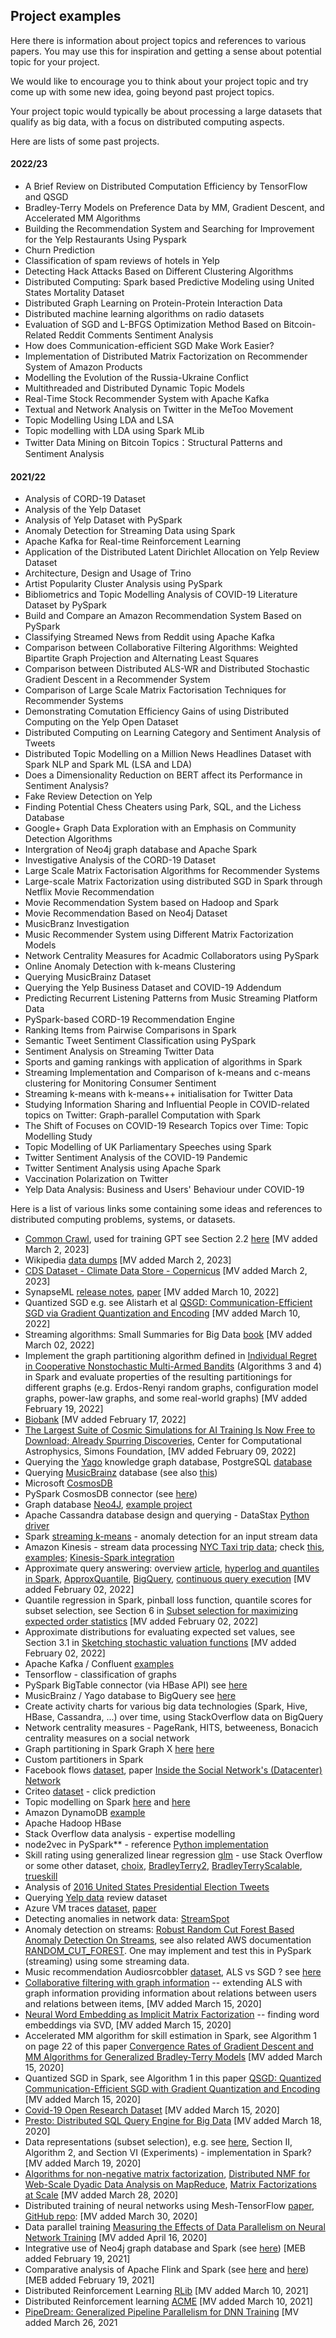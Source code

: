 
## Project examples

Here there is information about project topics and references to various papers. You may use this for inspiration and getting a sense about potential topic for your project. 

We would like to encourage you to think about your project topic and try come up with some new idea, going beyond past project topics.

Your project topic would typically be about processing a large datasets that qualify as big data, with a focus on distributed computing aspects. 

Here are lists of some past projects.

#### 2022/23

* A Brief Review on Distributed Computation Efficiency by TensorFlow and QSGD
* Bradley-Terry Models on Preference Data by MM, Gradient Descent, and Accelerated MM Algorithms
* Building the Recommendation System and Searching for Improvement for the Yelp Restaurants Using Pyspark
* Churn Prediction
* Classification of spam reviews of hotels in Yelp
* Detecting Hack Attacks Based on Different Clustering Algorithms
* Distributed Computing: Spark based Predictive Modeling using United States Mortality Dataset
* Distributed Graph Learning on Protein-Protein Interaction Data
* Distributed machine learning algorithms on radio datasets
* Evaluation of SGD and L-BFGS Optimization Method Based on Bitcoin-Related Reddit Comments Sentiment Analysis
* How does Communication-efficient SGD Make Work Easier?
* Implementation of Distributed Matrix Factorization on Recommender System of Amazon Products
* Modelling the Evolution of the Russia-Ukraine Conflict
* Multithreaded and Distributed Dynamic Topic Models
* Real-Time Stock Recommender System with Apache Kafka
* Textual and Network Analysis on Twitter in the MeToo Movement
* Topic Modelling Using LDA and LSA
* Topic modelling with LDA using Spark MLib
* Twitter Data Mining on Bitcoin Topics：Structural Patterns and Sentiment Analysis

#### 2021/22

* Analysis of CORD-19 Dataset
* Analysis of the Yelp Dataset
* Analysis of Yelp Dataset with PySpark
* Anomaly Detection for Streaming Data using Spark
* Apache Kafka for Real-time Reinforcement Learning
* Application of the Distributed Latent Dirichlet Allocation on Yelp Review Dataset
* Architecture, Design and Usage of Trino
* Artist Popularity Cluster Analysis using PySpark
* Bibliometrics and Topic Modelling Analysis of COVID-19 Literature Dataset by PySpark
* Build and Compare an Amazon Recommendation System Based on PySpark
* Classifying Streamed News from Reddit using Apache Kafka
* Comparison between Collaborative Filtering Algorithms: Weighted Bipartite Graph Projection and Alternating Least Squares
* Comparison between Distributed ALS-WR and Distributed Stochastic Gradient Descent in a Recommender System
* Comparison of Large Scale Matrix Factorisation Techniques for Recommender Systems
* Demonstrating Comutation Efficiency Gains of using Distributed Computing on the Yelp Open Dataset
* Distributed Computing on Learning Category and Sentiment Analysis of Tweets
* Distributed Topic Modelling on a Million News Headlines Dataset with Spark NLP and Spark ML (LSA and LDA)
* Does a Dimensionality Reduction on BERT affect its Performance in Sentiment Analysis?
* Fake Review Detection on Yelp
* Finding Potential Chess Cheaters using Park, SQL, and the Lichess Database
* Google+ Graph Data Exploration with an Emphasis on Community Detection Algorithms
* Intergration of Neo4j graph database and Apache Spark
* Investigative Analysis of the CORD-19 Dataset
* Large Scale Matrix Factorisation Algorithms for Recommender Systems
* Large-scale Matrix Factorization using distributed SGD in Spark through Netflix Movie Recommendation
* Movie Recommendation System based on Hadoop and Spark
* Movie Recommendation Based on Neo4j Dataset
* MusicBranz Investigation
* Music Recommender System using Different Matrix Factorization Models
* Network Centrality Measures for Acadmic Collaborators using PySpark
* Online Anomaly Detection with k-means Clustering
* Querying MusicBrainz Dataset
* Querying the Yelp Business Dataset and COVID-19 Addendum
* Predicting Recurrent Listening Patterns from Music Streaming Platform Data
* PySpark-based CORD-19 Recommendation Engine
* Ranking Items from Pairwise Comparisons in Spark
* Semantic Tweet Sentiment Classification using PySpark
* Sentiment Analysis on Streaming Twitter Data
* Sports and gaming rankings with application of algorithms in Spark
* Streaming Implementation and Comparison of k-means and c-means clustering for Monitoring Consumer Sentiment
* Streaming k-means with k-means++ initialisation for Twitter Data
* Studying Information Sharing and Influential People in COVID-related topics on Twitter: Graph-parallel Computation with Spark
* The Shift of Focuses on COVID-19 Research Topics over Time: Topic Modelling Study
* Topic Modelling of UK Parliamentary Speeches using Spark
* Twitter Sentiment Analysis of the COVID-19 Pandemic
* Twitter Sentiment Analysis using Apache Spark
* Vaccination Polarization on Twitter
* Yelp Data Analysis: Business and Users' Behaviour under COVID-19

Here is a list of various links some containing some ideas and references to distributed computing problems, systems, or datasets.

* [Common Crawl](https://commoncrawl.org/), used for training GPT see Section 2.2 [here](https://arxiv.org/pdf/2005.14165.pdf)  [MV added March 2, 2023]
* Wikipedia [data dumps](https://dumps.wikimedia.org/) [MV added March 2, 2023]
* [CDS Dataset - Climate Data Store - Copernicus](https://cds.climate.copernicus.eu/cdsapp#!/search?type=dataset) [MV added March 2, 2023]
* SynapseML [release notes](https://github.com/microsoft/SynapseML/releases/tag/v0.9.5), [paper](https://arxiv.org/abs/2009.08044) [MV added March 10, 2022]
* Quantized SGD e.g. see Alistarh et al [QSGD: Communication-Efficient SGD
via Gradient Quantization and Encoding](https://proceedings.neurips.cc/paper/2017/file/6c340f25839e6acdc73414517203f5f0-Paper.pdf) [MV added March 10, 2022]
* Streaming algorithms: Small Summaries for Big Data [book](http://dimacs.rutgers.edu/~graham/ssbd.html) [MV added March 02, 2022] 
* Implement the graph partitioning algorithm defined in [Individual Regret in Cooperative Nonstochastic Multi-Armed Bandits](https://proceedings.neurips.cc/paper/2019/hash/7283518d47a05a09d33779a17adf1707-Abstract.html) (Algorithms 3 and 4) in Spark and evaluate properties of the resulting partitionings for different graphs (e.g. Erdos-Renyi random graphs, configuration model graphs, power-law graphs, and some real-world graphs) [MV added February 19, 2022]
* [Biobank](https://www.ukbiobank.ac.uk/enable-your-research/about-our-data/imaging-data) [MV added February 17, 2022]
* [The Largest Suite of Cosmic Simulations for AI Training Is Now Free to Download; Already Spurring Discoveries](https://www.simonsfoundation.org/2022/01/06/the-largest-suite-of-cosmic-simulations-for-ai-training-is-now-free-to-download-already-spurring-discoveries/), Center for Computational Astrophysics, Simons Foundation, [MV added February 09, 2022]
* Querying the [Yago](https://www.mpi-inf.mpg.de/departments/databases-and-information-systems/research/yago-naga/yago/#c10444) knowledge graph database, PostgreSQL [database](http://resources.mpi-inf.mpg.de/yago-naga/yago/download/yago/postgres.sql)
* Querying [MusicBrainz](https://musicbrainz.org/doc/MusicBrainz_Database) database (see also [this](https://github.com/arey/musicbrainz-database/blob/master/create-database.sh))
* Microsoft [CosmosDB](https://azure.microsoft.com/en-us/services/cosmos-db/?v=17.45a)
* PySpark CosmosDB connector (see [here](https://github.com/Azure/azure-cosmosdb-spark/wiki))
* Graph database [Neo4J](https://neo4j.com/), [example project](https://neo4j.com/developer/example-project/)
* Apache Cassandra database design and querying - DataStax [Python driver](https://github.com/datastax/python-driver)
* Spark [streaming k-means](https://spark.apache.org/docs/2.2.0/mllib-clustering.html#streaming-k-means) - anomaly detection for an input stream data
* Amazon Kinesis - stream data processing [NYC Taxi trip data](http://www.nyc.gov/html/tlc/html/about/trip_record_data.shtml); check [this](https://aws.amazon.com/blogs/big-data/real-time-clickstream-anomaly-detection-with-amazon-kinesis-analytics/), [examples](https://docs.aws.amazon.com/kinesisanalytics/latest/dev/example-apps.html); [Kinesis-Spark integration](https://spark.apache.org/docs/2.2.0/streaming-kinesis-integration.html)
* Approximate query answering: overview [article](https://www.microsoft.com/en-us/research/wp-content/uploads/2017/05/sigmod17_aqp_sb.pdf#page9), [hyperlog and quantiles in Spark](https://databricks.com/blog/2016/05/19/approximate-algorithms-in-apache-spark-hyperloglog-and-quantiles.html), [ApproxQuantile](https://spark.apache.org/docs/latest/api/python/reference/api/pyspark.sql.DataFrame.approxQuantile.html), [BigQuery](https://cloud.google.com/bigquery/docs/reference/standard-sql/functions-and-operators#approx_top_sum), [continuous query execution](https://www.slideshare.net/SparkSummit/agarwal-zeng) [MV added February 02, 2022]
* Quantile regression in Spark, pinball loss function, quantile scores for subset selection, see Section 6 in [Subset selection for maximizing expected order statistics](https://proceedings.neurips.cc/paper/2020/file/b6417f112bd27848533e54885b66c288-Paper.pdf) [MV added February 02, 2022]
* Approximate distributions for evaluating expected set values, see Section 3.1 in [Sketching stochastic valuation functions](https://arxiv.org/pdf/2202.00190.pdf) [MV added February 02, 2022]
* Apache Kafka / Confluent [examples](https://github.com/confluentinc/examples)
* Tensorflow - classification of graphs
* PySpark BigTable connector (via HBase API) see [here](https://github.com/hortonworks-spark/shc)
* MusicBrainz / Yago database to BigQuery see [here](https://cloud.google.com/solutions/performing-etl-from-relational-database-into-bigquery)
* Create activity charts for various big data technologies (Spark, Hive, HBase, Cassandra, ...) over time, using StackOverflow data on BigQuery
* Network centrality measures - PageRank, HITS, betweeness, Bonacich centrality measures on a social network
* Graph partitioning in Spark Graph X [here](https://issues.apache.org/jira/browse/SPARK-3523) [here](https://spark.apache.org/docs/1.6.1/api/java/org/apache/spark/graphx/PartitionStrategy.EdgePartition2D$.html) 
* Custom partitioners in Spark 
* Facebook flows [dataset](https://www.facebook.com/network-analytics), paper [Inside the Social Network's (Datacenter) Network](http://cseweb.ucsd.edu/~snoeren/papers/fb-sigcomm15.pdf)
* Criteo [dataset](http://labs.criteo.com/2013/12/download-terabyte-click-logs/) - click prediction
* Topic modelling on Spark [here](https://databricks.com/blog/2015/03/25/topic-modeling-with-lda-mllib-meets-graphx.html) and [here](https://spark.apache.org/docs/2.2.0/mllib-clustering.html#latent-dirichlet-allocation-lda)
* Amazon DynamoDB [example](https://docs.aws.amazon.com/amazondynamodb/latest/developerguide/GettingStarted.Python.html)
* Apache Hadoop HBase
* Stack Overflow data analysis - expertise modelling
* node2vec in PySpark** - reference [Python implementation](https://github.com/aditya-grover/node2vec)
* Skill rating using generalized linear regression [glm](https://spark.apache.org/docs/2.2.0/ml-classification-regression.html#generalized-linear-regression) - use Stack Overflow or some other dataset, [choix](https://pypi.python.org/pypi/choix), [BradleyTerry2](https://cran.r-project.org/web/packages/BradleyTerry2/index.html), [BradleyTerryScalable](https://github.com/EllaKaye/BradleyTerryScalable), [trueskill](http://trueskill.org/)
* Analysis of [2016 United States Presidential Election Tweets](https://dataverse.harvard.edu/dataset.xhtml?persistentId=doi:10.7910/DVN/PDI7IN) 
* Querying [Yelp data](https://www.yelp.com/dataset) review dataset
* Azure VM traces [dataset](https://github.com/Azure/AzurePublicDataset), [paper](http://delivery.acm.org/10.1145/3140000/3132772/p153-cortez.pdf?ip=147.148.12.194&id=3132772&acc=OPENTOC&key=4D4702B0C3E38B35%2E4D4702B0C3E38B35%2E4D4702B0C3E38B35%2EC42B82B87617960C&__acm__=1517384959_541d80cd9f31063d407c47c0c843cd6a)
* Detecting anomalies in network data: [StreamSpot](http://www3.cs.stonybrook.edu/~emanzoor/streamspot/)
* Anomaly detection on streams: [Robust Random Cut Forest Based Anomaly Detection On Streams](https://proceedings.mlr.press/v48/guha16.pdf), see also related AWS documentation [RANDOM_CUT_FOREST](https://docs.aws.amazon.com/kinesisanalytics/latest/sqlref/sqlrf-random-cut-forest.html). One may implement and test this in PySpark (streaming) using some streaming data.
* Music recommendation Audiosrcobbler [dataset]( https://storage.googleapis.com/aas-data-sets/profiledata_06-May-2005.tar.gz), ALS vs SGD ? see [here](https://stanford.edu/~rezab/classes/cme323/S16/projects_reports/baalbaki.pdf)
* [Collaborative filtering with graph information](http://www.cs.utexas.edu/~rofuyu/papers/grmf-nips.pdf) -- extending ALS with graph information providing information about relations between users and relations between items, [MV added March 15, 2020]
* [Neural Word Embedding as Implicit Matrix Factorization](https://papers.nips.cc/paper/5477-neural-word-embedding-as-implicit-matrix-factorization.pdf) -- finding word embeddings via SVD, [MV added March 15, 2020]
* Accelerated MM algorithm for skill estimation in Spark, see Algorithm 1 on page 22 of this paper [Convergence Rates of Gradient Descent and MM Algorithms for Generalized Bradley-Terry Models](https://arxiv.org/pdf/1901.00150.pdf) [MV added March 15, 2020]
* Quantized SGD in Spark, see Algorithm 1 in this paper [QSGD: Quantized Communication-Efficient SGD with Gradient Quantization and Encoding](https://arxiv.org/abs/1610.02132) [MV added March 15, 2020]
* [Covid-19 Open Research Dataset](https://pages.semanticscholar.org/coronavirus-research) [MV added March 15, 2020]
* [Presto: Distributed SQL Query Engine for Big Data](https://prestodb.io/) [MV added March 18, 2020]
* Data representations (subset selection), e.g. see [here](https://arxiv.org/pdf/1707.01212.pdf), Section II, Algorithm 2, and Section VI (Experiments) - implementation in Spark? [MV added March 19, 2020]
* [Algorithms for non-negative matrix factorization](http://papers.nips.cc/paper/1861-algorithms-for-non-negative-matrix-factorization.pdf), [Distributed NMF for Web-Scale Dyadic Data Analysis on MapReduce](http://www.ambuehler.ethz.ch/CDstore/www2010/www/p681.pdf), [Matrix Factorizations at Scale](https://arxiv.org/pdf/1607.01335.pdf) [MV added March 28, 2020]
* Distributed training of neural networks using Mesh-TensorFlow [paper](https://papers.nips.cc/paper/8242-mesh-tensorflow-deep-learning-for-supercomputers.pdf), [GitHub repo](https://github.com/tensorflow/mesh): [MV added March 30, 2020]
* Data parallel training [Measuring the Effects of Data Parallelism
on Neural Network Training](http://jmlr.org/papers/volume20/18-789/18-789.pdf) [MV added April 16, 2020]
* Integrative use of Neo4j graph database and Spark (see [here](https://neo4j.com/developer/spark/)) [MEB added February 19, 2021]
* Comparative analysis of Apache Flink and Spark (see [here](https://data-flair.training/blogs/comparison-apache-flink-vs-apache-spark/) and [here](https://data-flair.training/blogs/apache-flink-tutorial/)) [MEB added February 19, 2021]
* Distributed Reinforcement Learning [RLib](https://arxiv.org/pdf/1712.09381.pdf) [MV added March 10, 2021]
* Distributed Reinforcement learning [ACME](https://deepmind.com/research/publications/Acme) [MV added March 10, 2021]
* [PipeDream: Generalized Pipeline Parallelism for DNN Training](https://dl.acm.org/doi/10.1145/3341301.3359646) [MV added March 26, 2021

